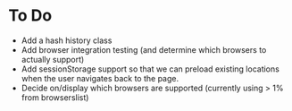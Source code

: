 # To Do

* Add a hash history class
* Add browser integration testing (and determine which browsers to actually support)
* Add sessionStorage support so that we can preload existing locations when the user navigates
  back to the page.
* Decide on/display which browsers are supported (currently using > 1% from browserslist)
